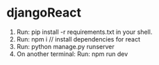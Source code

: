# djangoReact

1. Run: pip install -r requirements.txt in your shell.
2. Run: npm i  // install dependencies for react
3. Run: python manage.py runserver
4. On another terminal:
    Run: npm run dev
    